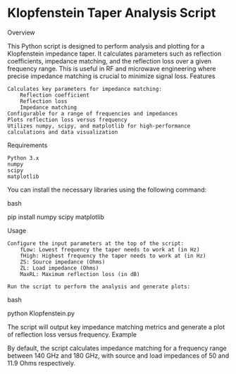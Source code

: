 # Klopfenstein Taper Analysis Script
Overview

This Python script is designed to perform analysis and plotting for a Klopfenstein impedance taper. It calculates parameters such as reflection coefficients, impedance matching, and the reflection loss over a given frequency range. This is useful in RF and microwave engineering where precise impedance matching is crucial to minimize signal loss.
Features

    Calculates key parameters for impedance matching:
        Reflection coefficient
        Reflection loss
        Impedance matching
    Configurable for a range of frequencies and impedances
    Plots reflection loss versus frequency
    Utilizes numpy, scipy, and matplotlib for high-performance calculations and data visualization

Requirements

    Python 3.x
    numpy
    scipy
    matplotlib

You can install the necessary libraries using the following command:

bash

pip install numpy scipy matplotlib

Usage

    Configure the input parameters at the top of the script:
        fLow: Lowest frequency the taper needs to work at (in Hz)
        fHigh: Highest frequency the taper needs to work at (in Hz)
        ZS: Source impedance (Ohms)
        ZL: Load impedance (Ohms)
        MaxRL: Maximum reflection loss (in dB)

    Run the script to perform the analysis and generate plots:

bash

python Klopfenstein.py

The script will output key impedance matching metrics and generate a plot of reflection loss versus frequency.
Example

By default, the script calculates impedance matching for a frequency range between 140 GHz and 180 GHz, with source and load impedances of 50 and 11.9 Ohms respectively.

